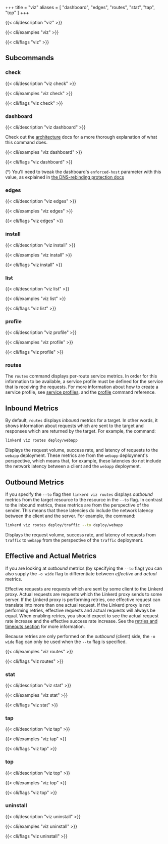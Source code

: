 +++
title = "viz"
aliases = [
  "dashboard",
  "edges",
  "routes",
  "stat",
  "tap",
  "top"
]
+++

{{< cli/description "viz" >}}

{{< cli/examples "viz" >}}

{{< cli/flags "viz" >}}

## Subcommands

### check

{{< cli/description "viz check" >}}

{{< cli/examples "viz check" >}}

{{< cli/flags "viz check" >}}

### dashboard

{{< cli/description "viz dashboard" >}}

Check out the [architecture](../../architecture/#dashboard) docs for a
more thorough explanation of what this command does.

{{< cli/examples "viz dashboard" >}}

{{< cli/flags "viz dashboard" >}}

(*) You'll need to tweak the dashboard's `enforced-host` parameter with this
value, as explained in [the DNS-rebinding protection
docs](../../../tasks/exposing-dashboard/#tweaking-host-requirement)

### edges

{{< cli/description "viz edges" >}}

{{< cli/examples "viz edges" >}}

{{< cli/flags "viz edges" >}}

### install

{{< cli/description "viz install" >}}

{{< cli/examples "viz install" >}}

{{< cli/flags "viz install" >}}

### list

{{< cli/description "viz list" >}}

{{< cli/examples "viz list" >}}

{{< cli/flags "viz list" >}}

### profile

{{< cli/description "viz profile" >}}

{{< cli/examples "viz profile" >}}

{{< cli/flags "viz profile" >}}

### routes

The `routes` command displays per-route service metrics.  In order for
this information to be available, a service profile must be defined for the
service that is receiving the requests.  For more information about how to
create a service profile, see [service profiles](../../../features/service-profiles/).
and the [profile](../../cli/profile/) command reference.

## Inbound Metrics

By default, `routes` displays *inbound* metrics for a target.  In other
words, it shows information about requests which are sent to the target and
responses which are returned by the target.  For example, the command:

```bash
linkerd viz routes deploy/webapp
```

Displays the request volume, success rate, and latency of requests to the
`webapp` deployment.  These metrics are from the `webapp` deployment's
perspective, which means that, for example, these latencies do not include the
network latency between a client and the `webapp` deployment.

## Outbound Metrics

If you specify the `--to` flag then `linkerd viz routes` displays *outbound* metrics
from the target resource to the resource in the `--to` flag.  In contrast to
the inbound metrics, these metrics are from the perspective of the sender.  This
means that these latencies do include the network latency between the client
and the server.  For example, the command:

```bash
linkerd viz routes deploy/traffic --to deploy/webapp
```

Displays the request volume, success rate, and latency of requests from
`traffic` to `webapp` from the perspective of the `traffic` deployment.

## Effective and Actual Metrics

If you are looking at *outbound* metrics (by specifying the `--to` flag) you
can also supply the `-o wide` flag to differentiate between *effective* and
*actual* metrics.

Effective requests are requests which are sent by some client to the Linkerd
proxy. Actual requests are requests which the Linkerd proxy sends to some
server. If the Linkerd proxy is performing retries, one effective request can
translate into more than one actual request. If the Linkerd proxy is not
performing retries, effective requests and actual requests will always be equal.
When enabling retries, you should expect to see the actual request rate
increase and the effective success rate increase.  See the
[retries and timeouts section](../../../features/retries-and-timeouts/) for more
information.

Because retries are only performed on the *outbound* (client) side, the
`-o wide` flag can only be used when the `--to` flag is specified.

{{< cli/examples "viz routes" >}}

{{< cli/flags "viz routes" >}}

### stat

{{< cli/description "viz stat" >}}

{{< cli/examples "viz stat" >}}

{{< cli/flags "viz stat" >}}

### tap

{{< cli/description "viz tap" >}}

{{< cli/examples "viz tap" >}}

{{< cli/flags "viz tap" >}}

### top

{{< cli/description "viz top" >}}

{{< cli/examples "viz top" >}}

{{< cli/flags "viz top" >}}

### uninstall

{{< cli/description "viz uninstall" >}}

{{< cli/examples "viz uninstall" >}}

{{< cli/flags "viz uninstall" >}}
